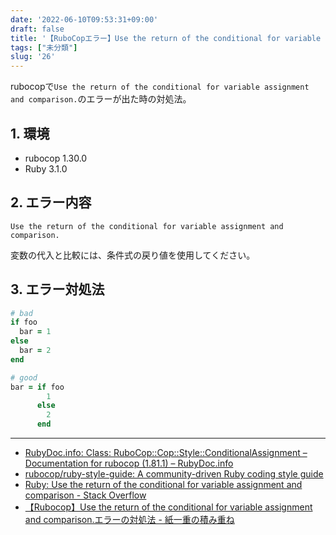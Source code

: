 ```yaml
---
date: '2022-06-10T09:53:31+09:00'
draft: false
title: '【RuboCopエラー】Use the return of the conditional for variable assignment and comparison.'
tags: ["未分類"]
slug: '26'
---
```


rubocopで`Use the return of the conditional for variable assignment and comparison.`のエラーが出た時の対処法。

## 1. 環境
- rubocop 1.30.0
- Ruby 3.1.0

## 2. エラー内容

```
Use the return of the conditional for variable assignment and comparison.
```

変数の代入と比較には、条件式の戻り値を使用してください。

## 3. エラー対処法

```ruby
# bad
if foo
  bar = 1
else
  bar = 2
end

# good
bar = if foo
        1
      else
        2
      end
```

---

- [RubyDoc.info: Class: RuboCop::Cop::Style::ConditionalAssignment – Documentation for rubocop (1.81.1) – RubyDoc.info](https://www.rubydoc.info/gems/rubocop/RuboCop/Cop/Style/ConditionalAssignment)
- [rubocop/ruby-style-guide: A community-driven Ruby coding style guide](https://github.com/rubocop/ruby-style-guide)
- [Ruby: Use the return of the conditional for variable assignment and comparison - Stack Overflow](https://stackoverflow.com/questions/48731014/ruby-use-the-return-of-the-conditional-for-variable-assignment-and-comparison)
- [【Rubocop】Use the return of the conditional for variable assignment and comparison.エラーの対処法 - 紙一重の積み重ね](https://www.yokoyan.net/entry/2019/03/08/180000)
